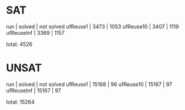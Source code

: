 # SAT
run         |   solved      |   not solved
ufReuse1    |   3473        |   1053
ufReuse10   |   3407        |   1119
ufReuseInf  |   3369        |   1157

total: 4526

# UNSAT
run         |   solved      |   not solved
ufReuse1    |   15168       |   96
ufReuse10   |   15167       |   97
ufReuseInf  |   15167       |   97

total: 15264
